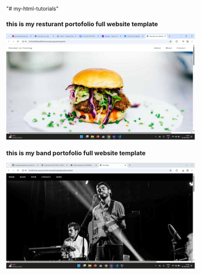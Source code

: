 "# my-html-tutorials" 

### this is my resturant portofolio full website template
![My foot website template](https://raw.githubusercontent.com/yashpalchaudhary/my-html-tutorials/refs/heads/main/Lecatering/Screenshot%202025-08-01%20140501.png)


### this is my  band portofolio full website template
![My foot website template](https://raw.githubusercontent.com/yashpalchaudhary/my-html-tutorials/refs/heads/main/todya/Band/Screenshot%202025-08-01%20164057.png)

